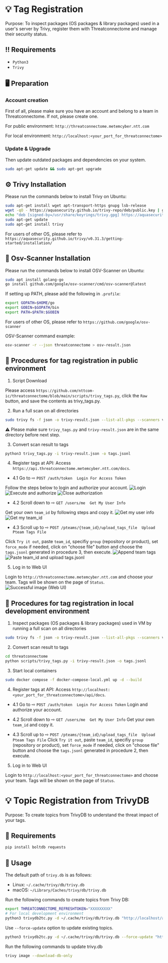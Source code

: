 # :bulb: Tag Registration

Purpose: To inspect packages (OS packages & library packages) used in a user's server by Trivy, register them with Threatconnectome and manage their security status.

## :bangbang: Requirements

- `Python3`
- `Trivy`

## :desktop_computer: Preparation

### Account creation

First of all, please make sure you have an account and belong to a team in Threatconnectome. If not, please create one.

For public environment: `http://threatconnectome.metemcyber.ntt.com`

For local environment: `http://localhost:<your_port_for_threatconnectome>`

### Update & Upgrade

Then update outdated packages and dependencies on your system.

```bash
sudo apt-get update && sudo apt-get upgrade
```

## :gear: Trivy Installation

Please run the commands below to install Trivy on Ubuntu:

```bash
sudo apt-get install wget apt-transport-https gnupg lsb-release
wget -qO - https://aquasecurity.github.io/trivy-repo/deb/public.key | gpg --dearmor | sudo tee /usr/share/keyrings/trivy.gpg > /dev/null
echo "deb [signed-by=/usr/share/keyrings/trivy.gpg] https://aquasecurity.github.io/trivy-repo/deb $(lsb_release -sc) main" | sudo tee -a /etc/apt/sources.list.d/trivy.list
sudo apt-get update
sudo apt-get install trivy
```

For users of other OS, please refer to `https://aquasecurity.github.io/trivy/v0.31.3/getting-started/installation/`

## :low_brightness: Osv-Scanner Installation

Please run the commands below to install OSV-Scanner on Ubuntu:

```bash
sudo apt install golang-go
go install github.com/google/osv-scanner/cmd/osv-scanner@latest
```

If setting up PATH, please add the following in `.profile`:

```bash
export GOPATH=$HOME/go
export GOBIN=$GOPATH/bin
export PATH=$PATH:$GOBIN
```

For users of other OS, please refer to `https://github.com/google/osv-scanner`

OSV-Scanner command example:

```bash
osv-scanner -r --json threatconnectome > osv-result.json
```

## :triangular_flag_on_post: Procedures for tag registration in public environment

1. Script Download

Please access `https://github.com/nttcom-ic/threatconnectome/blob/main/scripts/trivy_tags.py`, click the `Raw` button, and save the contents as trivy_tags.py.

2. Run a full scan on all directories

```bash
sudo trivy fs -f json -o trivy-result.json --list-all-pkgs --scanners vuln /
```

:warning: Please make sure `trivy_tags.py` and `trivy-result.json` are in the same directory before next step.

3. Convert scan result to tags

```bash
python3 trivy_tags.py -i trivy-result.json -o tags.jsonl
```

4. Register tags at API:
   Access `https://api.threatconnectome.metemcyber.ntt.com/docs`.

- 4.1 Go to ⇨ `POST /auth/token  Login For Access Token`

Follow the steps below to login and authorize your account.
![Login](images/login.png)
![Execute and authorize](images/authorize.png)
![Close authorization](images/close_authorization.png)

- 4.2 Scroll down to ⇨ `GET /users/me  Get My User Info`

Get your own `team_id` by following steps and copy it.
![Get my user info](images/get_my_user_info.png)
![Get my team_id](images/get_team_id.png)

- 4.3 Scroll up to ⇨ `POST /pteams/{team_id}/upload_tags_file  Upload Pteam Tags File`

Click `Try it out`, paste `team_id`, specifiy `group` (repository or product), set `force_mode` if needed, click on "choose file" button and choose the `tags.jsonl` generated in procedure 3, then execute.
![Append team tags](images/append_team_tags.png)
![Paste team_id and upload tags.jsonl](images/registered_tags.png)

5. Log in to Web UI

Login to `http://threatconnectome.metemcyber.ntt.com` and choose your team. Tags will be shown on the page of `Status`.
![Successful image (Web UI)](images/successful_image.png)

## :triangular_flag_on_post: Procedures for tag registration in local development environment

1. Inspect packages (OS packages & library packages) used in VM by running a full scan on all directories

```bash
sudo trivy fs -f json -o trivy-result.json --list-all-pkgs --scanners vuln /
```

2. Convert scan result to tags

```bash
cd threatconnectome
python scripts/trivy_tags.py -i trivy-result.json -o tags.jsonl
```

3. Start local containers

```bash
sudo docker compose -f docker-compose-local.yml up -d --build
```

4. Register tags at API:
   Access `http://localhost:<your_port_for_threatconnectome>/api/docs`.

- 4.1 Go to ⇨ `POST /auth/token  Login For Access Token`
  Login and authorize your account.

- 4.2 Scroll down to ⇨ `GET /users/me  Get My User Info`
  Get your own `team_id` and copy it.

- 4.3 Scroll up to ⇨ `POST /pteams/{team_id}/upload_tags_file  Upload Pteam Tags File`
  Click `Try it out`, paste `team_id`, specifiy `group` (repository or product), set `force_mode` if needed, click on "choose file" button and choose the `tags.jsonl` generated in procedure 2, then execute.

5. Log in to Web UI

Login to `http://localhost:<your_port_for_threatconnectome>` and choose your team. Tags will be shown on the page of `Status`.

# :bulb: Topic Registration from TrivyDB

Purpose: To create topics from TrivyDB to understand the threat impact of your tags.

## :pushpin: Requirements

```bash
pip install boltdb requests
```

## :triangular_flag_on_post: Usage

The default path of `trivy.db` is as follows:

- Linux: `~/.cache/trivy/db/trivy.db`
- macOS: `~/Library/Caches/trivy/db/trivy.db`

Run the following commands to create topics from Trivy DB:

```bash
export THREATCONNECTOME_REFRESHTOKEN="XXXXXXXXX"
# For local development environment
python3 trivydb2tc.py -d ~/.cache/trivy/db/trivy.db "http://localhost/api"

```

Use `--force-update` option to update existing topics.

```bash
python3 trivydb2tc.py -d ~/.cache/trivy/db/trivy.db --force-update "http://localhost/api"

```

Run the following commands to update trivy.db

```bash
trivy image --download-db-only

```
